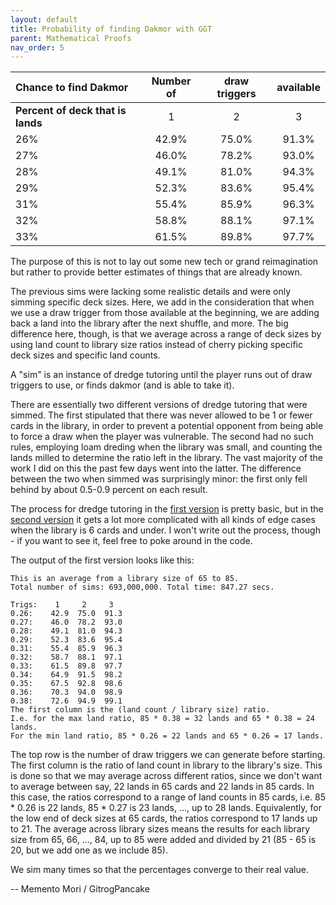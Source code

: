 ```yaml
---
layout: default
title: Probability of finding Dakmor with GGT
parent: Mathematical Proofs
nav_order: 5
---
```


| **Chance to find Dakmor**         |Number of| draw triggers | available |
|:----------------------------------|:-------:|:-------------:|:---------:|
| **Percent of deck that is lands** |    1    |       2       |     3     |
| 26%                               |  42.9%  |     75.0%     |   91.3%   |
| 27%                               |  46.0%  |     78.2%     |   93.0%   |
| 28%                               |  49.1%  |     81.0%     |   94.3%   |
| 29%                               |  52.3%  |     83.6%     |   95.4%   |
| 31%                               |  55.4%  |     85.9%     |   96.3%   |
| 32%                               |  58.8%  |     88.1%     |   97.1%   |
| 33%                               |  61.5%  |     89.8%     |   97.7%   |


The purpose of this is not to lay out some new tech or grand reimagination but
rather to provide better estimates of things that are already known.

The previous sims were lacking some realistic details and were only simming
specific deck sizes. Here, we add in the consideration that when we use a draw
trigger from those available at the beginning, we are adding back a land into
the library after the next shuffle, and more. The big difference here, though,
is that we average across a range of deck sizes by using land count to library
size ratios instead of cherry picking specific deck sizes and specific land
counts.

A "sim" is an instance of dredge tutoring until the player runs out of draw
triggers to use, or finds dakmor (and is able to take it).

There are essentially two different versions of dredge tutoring that were
simmed. The first stipulated that there was never allowed to be 1 or fewer cards
in the library, in order to prevent a potential opponent from being able to
force a draw when the player was vulnerable. The second had no such rules,
employing loam dreding when the library was small, and counting the lands milled
to determine the ratio left in the library. The vast majority of the work I did
on this the past few days went into the latter. The difference between the two
when simmed was surprisingly minor: the first only fell behind by about 0.5-0.9
percent on each result.

The process for dredge tutoring in the [first version](https://github.com/TheGitrogServer/thegitrogserver.github.io/blob/main/docs/mathematical-proofs/ggt_normal.py)
is pretty basic, but in the [second version](https://github.com/TheGitrogServer/thegitrogserver.github.io/blob/main/docs/mathematical-proofs/ggt.py)
it gets a lot more complicated with all kinds of edge cases when the library is
6 cards and under. I won't write out the process, though - if you want to see it,
feel free to poke around in the code.

The output of the first version looks like this:
```
This is an average from a library size of 65 to 85.
Total number of sims: 693,000,000. Total time: 847.27 secs.

Trigs:	  1     2     3     
0.26:    42.9  75.0  91.3
0.27:    46.0  78.2  93.0
0.28:    49.1  81.0  94.3
0.29:    52.3  83.6  95.4
0.31:    55.4  85.9  96.3
0.32:    58.7  88.1  97.1
0.33:    61.5  89.8  97.7
0.34:    64.9  91.5  98.2
0.35:    67.5  92.8  98.6
0.36:    70.3  94.0  98.9
0.38:    72.6  94.9  99.1
The first column is the (land count / library size) ratio.
I.e. for the max land ratio, 85 * 0.38 = 32 lands and 65 * 0.38 = 24 lands.
For the min land ratio, 85 * 0.26 = 22 lands and 65 * 0.26 = 17 lands.
```

The top row is the number of draw triggers we can generate before starting. The
first column is the ratio of land count in library to the library's size. This
is done so that we may average across different ratios, since we don't want to
average between say, 22 lands in 65 cards and 22 lands in 85 cards. In this
case, the ratios correspond to a range of land counts in 85 cards, i.e.
85 * 0.26 is 22 lands, 85 * 0.27 is 23 lands, ..., up to 28 lands. Equivalently,
for the low end of deck sizes at 65 cards, the ratios correspond to 17 lands up
to 21. The average across library sizes means the results for each library size
from 65, 66, ..., 84, up to 85 were added and divided by 21 (85 - 65 is 20, but
we add one as we include 85).

We sim many times so that the percentages converge to their real value.

-- Memento Mori / GitrogPancake
